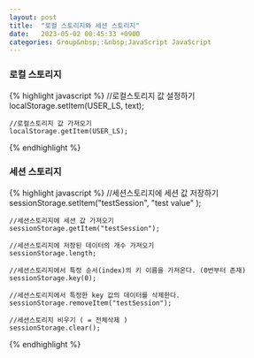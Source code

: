```yaml
---
layout: post
title:  "로컬 스토리지와 세션 스토리지"
date:   2023-05-02 00:45:33 +0900
categories: Group&nbsp;:&nbsp;JavaScript JavaScript
---
```


### 로컬 스토리지
{% highlight javascript %}
    //로컬스토리지 값 설정하기
    localStorage.setItem(USER_LS, text);

    //로컬스토리지 값 가져오기
    localStorage.getItem(USER_LS);
{% endhighlight %}

### 세션 스토리지
{% highlight javascript %}
    //세션스토리지에 세션 값 저장하기
    sessionStorage.setItem("testSession", "test value" );

    //세션스토리지에 세션 값 가져오기
    sessionStorage.getItem("testSession");

    //세션스토리지에 저장된 데이터의 개수 가져오기
    sessionStorage.length;

    //세션스토리지에서 특정 순서(index)의 키 이름을 가져온다. (0번부터 존재)
    sessionStorage.key(0);

    //세션스토리지에서 특정한 key 값의 데이터를 삭제한다. 
    sessionStorage.removeItem("testSession");

    //세션스토리지 비우기 ( = 전체삭제 )
    sessionStorage.clear();
{% endhighlight %}